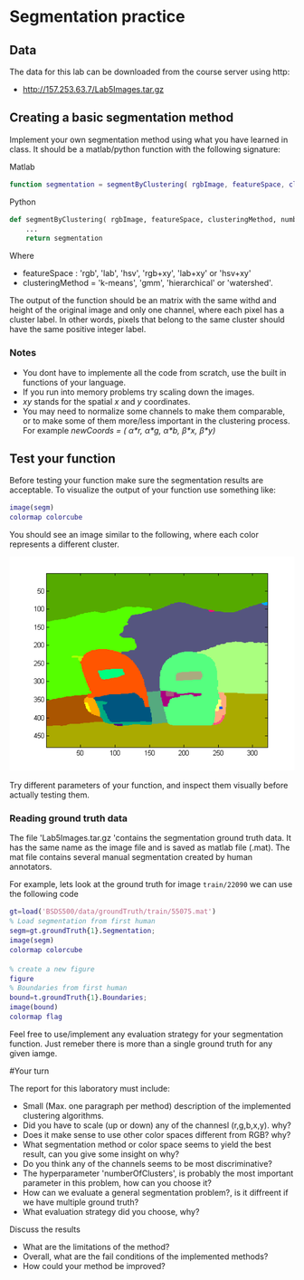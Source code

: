 # Segmentation practice

## Data


The data for this lab can be downloaded from the course server using http:

- http://157.253.63.7/Lab5Images.tar.gz

## Creating a  basic segmentation method

Implement your own segmentation method using what you have learned in class. It should be a matlab/python function with the following signature:

Matlab
```matlab
function segmentation = segmentByClustering( rgbImage, featureSpace, clusteringMethod, numberOfClusters)
```

Python
```python
def segmentByClustering( rgbImage, featureSpace, clusteringMethod, numberOfClusters):
    ...
    return segmentation
```
Where

- featureSpace : 'rgb', 'lab', 'hsv', 'rgb+xy', 'lab+xy' or 'hsv+xy'
- clusteringMethod = 'k-means', 'gmm', 'hierarchical' or 'watershed'.

The output of the function should be an  matrix with the same withd and  height of the original image and only one channel, where each pixel has a cluster label. In other words, pixels that belong to the same cluster should have the same positive integer label.


### Notes
- You dont have to implemente all the code from scratch, use the built in functions of your language.
- If you run into memory problems try scaling down the images. 
- *xy* stands for the spatial _x_ and _y_ coordinates.
- You may need to normalize some channels to make them comparable, or to make some of them more/less important in the clustering process. For example _newCoords = ( α\*r, α\*g, α\*b, β\*x, β\*y)_


## Test your function

Before testing your function make sure the segmentation results are acceptable. To visualize the output of your function use something like:

```matlab
image(segm)
colormap colorcube
```

You should see an image similar to the following, where each color represents a different cluster.

![Example of segmentation](segmented.png)

Try different parameters of your function, and inspect them visually before actually testing them.


### Reading ground truth data

The file 'Lab5Images.tar.gz 'contains the segmentation ground truth data. It has the same name as the image file and is saved as matlab file (.mat). The mat file contains several manual segmentation created by human annotators.

For example, lets look at the ground truth for image ``train/22090`` we can use the following code

```matlab
gt=load('BSDS500/data/groundTruth/train/55075.mat')
% Load segmentation from first human
segm=gt.groundTruth{1}.Segmentation;
image(segm)
colormap colorcube

% create a new figure
figure
% Boundaries from first human
bound=t.groundTruth{1}.Boundaries;
image(bound)
colormap flag
```

Feel free to use/implement any evaluation strategy for your segmentation function. Just remeber there is more than a single ground truth for any given iamge. 

#Your turn

The report for this laboratory must include:

-   Small (Max. one paragraph per method) description of the implemented clustering algorithms.
-   Did  you have to scale (up or down) any of the channesl (r,g,b,x,y). why?
-   Does it make sense to use other color spaces different from RGB?  why?
-   What segmentation method or color space seems to yield the best result, can you give some insight  on why?
-   Do you think any of the channels seems to be most discriminative?
-   The hyperparameter 'numberOfClusters', is probably the most important parameter in this problem, how can you choose it?
-   How can we evaluate a general segmentation problem?, is it diffreent if we have multiple ground truth?
-  What evaluation strategy did you choose, why?

Discuss the results
-  What are the limitations of the method?
-  Overall, what are the fail conditions of the implemented methods?
-  How could your method be improved?



